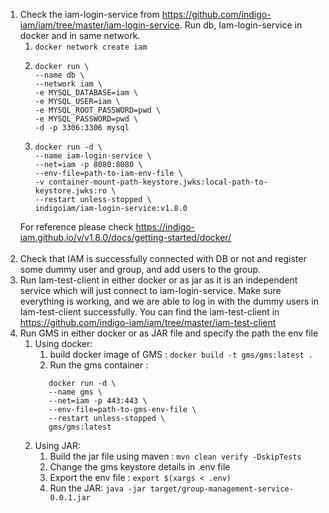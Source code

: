 1. Check the iam-login-service from https://github.com/indigo-iam/iam/tree/master/iam-login-service. Run db, Iam-login-service in docker and in same network. 
   1. ``` docker network create iam ```
   2. ```
      docker run \
      --name db \
      --network iam \
      -e MYSQL_DATABASE=iam \
      -e MYSQL_USER=iam \
      -e MYSQL_ROOT_PASSWORD=pwd \
      -e MYSQL_PASSWORD=pwd \
      -d -p 3306:3306 mysql
      ```
   3. ```
      docker run -d \
      --name iam-login-service \
      --net=iam -p 8080:8080 \
      --env-file=path-to-iam-env-file \
      -v container-mount-path-keystore.jwks:local-path-to-keystore.jwks:ro \
      --restart unless-stopped \
      indigoiam/iam-login-service:v1.8.0
      ```
   For reference please check https://indigo-iam.github.io/v/v1.8.0/docs/getting-started/docker/
   <br/>
   <br/>
2. Check that IAM is successfully connected with DB or not and register some dummy user and group, and add users to the group.
3. Run Iam-test-client in either docker or as jar as it is an independent service which will just connect to iam-login-service. Make sure everything is working, and we are able to log in with the dummy users in Iam-test-client successfully. You can find the iam-test-client in https://github.com/indigo-iam/iam/tree/master/iam-test-client
4. Run GMS in either docker or as JAR file and specify the path the env file
   1. Using docker:
      1. build docker image of GMS : 
         ```docker build -t gms/gms:latest .```
      2. Run the gms container : 
      ```
         docker run -d \
         --name gms \
         --net=iam -p 443:443 \
         --env-file=path-to-gms-env-file \
         --restart unless-stopped \
         gms/gms:latest
      ```
   2. Using JAR:
      1. Build the jar file using maven : ``` mvn clean verify -DskipTests ```
      2. Change the gms keystore details in .env file 
      3. Export the env file : ```export $(xargs < .env) ```
      4. Run the JAR: ``` java -jar target/group-management-service-0.0.1.jar ```